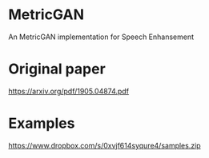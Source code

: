 # MetricGAN
An MetricGAN implementation for Speech Enhansement
# Original paper
https://arxiv.org/pdf/1905.04874.pdf

# Examples 
https://www.dropbox.com/s/0xvjf614syqure4/samples.zip
